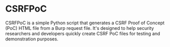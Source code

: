 # CSRFPoC
 CSRFPoC is a simple Python script that generates a CSRF Proof of Concept (PoC) HTML file from a Burp request file. It's designed to help security researchers and developers quickly create CSRF PoC files for testing and demonstration purposes.
